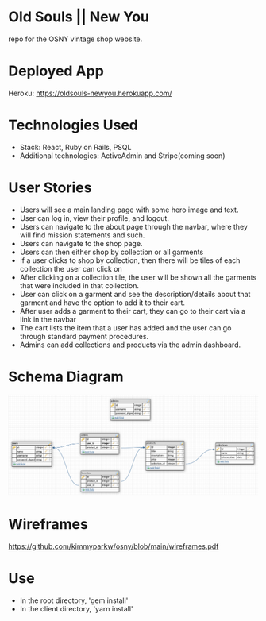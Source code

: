 # Old Souls || New You
repo for the OSNY vintage shop website.

# Deployed App
Heroku: https://oldsouls-newyou.herokuapp.com/

# Technologies Used
- Stack: React, Ruby on Rails, PSQL
- Additional technologies: ActiveAdmin and Stripe(coming soon)

# User Stories
- Users will see a main landing page with some hero image and text. 
- User can log in, view their profile, and logout. 
- Users can navigate to the about page through the navbar, where they will find mission statements and such.
- Users can navigate to the shop page.
- Users can then either shop by collection or all garments
- If a user clicks to shop by collection, then there will be tiles of each collection the user can click on
- After clicking on a collection tile, the user will be shown all the garments that were included in that collection.
- User can click on a garment and see the description/details about that garment and have the option to add it to their cart.
- After user adds a garment to their cart, they can go to their cart via a link in the navbar
- The cart lists the item that a user has added and the user can go through standard payment procedures.
- Admins can add collections and products via the admin dashboard.

# Schema Diagram
<img src='Screen Shot 2020-09-21 at 3.35.26 PM.png' />

# Wireframes
https://github.com/kimmyparkw/osny/blob/main/wireframes.pdf

# Use
- In the root directory, 'gem install'
- In the client directory, 'yarn install'
